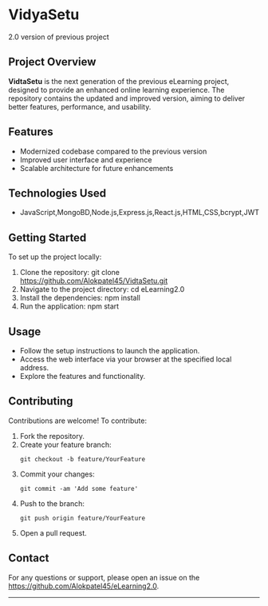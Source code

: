 # VidyaSetu

2.0 version of previous project

## Project Overview

**VidtaSetu** is the next generation of the previous eLearning project, designed to provide an enhanced online learning experience. The repository contains the updated and improved version, aiming to deliver better features, performance, and usability.

## Features

- Modernized codebase compared to the previous version
- Improved user interface and experience
- Scalable architecture for future enhancements

## Technologies Used

- JavaScript,MongoBD,Node.js,Express.js,React.js,HTML,CSS,bcrypt,JWT

## Getting Started

To set up the project locally:

1. Clone the repository:
   git clone https://github.com/Alokpatel45/VidtaSetu.git
2. Navigate to the project directory:
   cd eLearning2.0
3. Install the dependencies:
   npm install
4. Run the application:
   npm start

## Usage

- Follow the setup instructions to launch the application.
- Access the web interface via your browser at the specified local address.
- Explore the features and functionality.

## Contributing

Contributions are welcome! To contribute:

1. Fork the repository.
2. Create your feature branch:
   ```
   git checkout -b feature/YourFeature
   ```
3. Commit your changes:
   ```
   git commit -am 'Add some feature'
   ```
4. Push to the branch:
   ```
   git push origin feature/YourFeature
   ```
5. Open a pull request.


## Contact

For any questions or support, please open an issue on the https://github.com/Alokpatel45/eLearning2.0.

---

